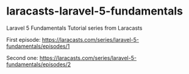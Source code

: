 # laracasts-laravel-5-fundamentals
Laravel 5 Fundamentals Tutorial series from Laracasts

First episode: https://laracasts.com/series/laravel-5-fundamentals/episodes/1

Second one: https://laracasts.com/series/laravel-5-fundamentals/episodes/2
